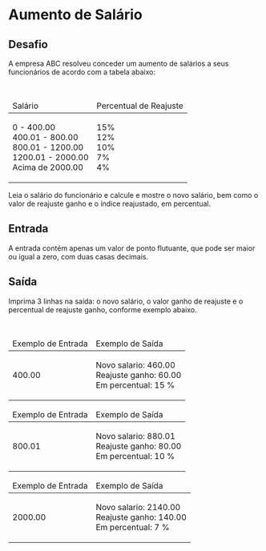 <h1>Aumento de Salário</h1>

<div><div>
<div>
<h2>Desafio</h2>
<p>A empresa ABC resolveu conceder um aumento de salários a seus funcionários de acordo com a tabela abaixo:</p>
&nbsp;

<div>
<table style="width:500px">
	<thead>
		<tr>
			<td>Salário</td>
			<td>Percentual de Reajuste</td>
		</tr>
	</thead>
	<tbody>
		<tr>
			<td>
			<p>0 - 400.00<br>
			400.01 - 800.00<br>
			800.01 - 1200.00<br>
			1200.01 - 2000.00<br>
			Acima de 2000.00</p>
			</td>
			<td>
			<p>15%<br>
			12%<br>
			10%<br>
			7%<br>
			4%</p>
			</td>
		</tr>
	</tbody>
</table>
</div>

<p>Leia o salário do funcionário e calcule e mostre o novo salário, bem como o valor de reajuste ganho e o índice reajustado, em percentual.</p>
</div>

<h2>Entrada</h2>

<div>
<p>A entrada contém apenas um valor de ponto flutuante, que pode ser maior ou igual a zero, com duas casas decimais.</p>
</div>

<h2>Saída</h2>

<div>
<p>Imprima 3 linhas na saída: o novo salário, o valor ganho de reajuste e o percentual de reajuste ganho, conforme exemplo abaixo.</p>
</div>

<div>&nbsp;</div>

<table>
	<thead>
		<tr>
			<td>Exemplo de Entrada</td>
			<td>Exemplo de Saída</td>
		</tr>
	</thead>
	<tbody>
		<tr>
			<td>
			<p>400.00</p>
			</td>
			<td>
			<p>Novo salario: 460.00<br>
			Reajuste ganho: 60.00<br>
			Em percentual: 15 %</p>
			</td>
		</tr>
	</tbody>
</table>

<table>
	<thead>
		<tr>
			<td>Exemplo de Entrada</td>
			<td>Exemplo de Saída</td>
		</tr>
	</thead>
	<tbody>
		<tr>
			<td>
			<p>800.01</p>
			</td>
			<td>
			<p>Novo salario: 880.01<br>
			Reajuste ganho: 80.00<br>
			Em percentual: 10 %</p>
			</td>
		</tr>
	</tbody>
</table>

<table>
	<thead>
		<tr>
			<td>Exemplo de Entrada</td>
			<td>Exemplo de Saída</td>
		</tr>
	</thead>
	<tbody>
		<tr>
			<td>
			<p>2000.00</p>
			</td>
			<td>
			<p>Novo salario: 2140.00<br>
			Reajuste ganho: 140.00<br>
			Em percentual: 7 %</p>
			</td>
		</tr>
	</tbody>
</table>
</div> <br><br></div>